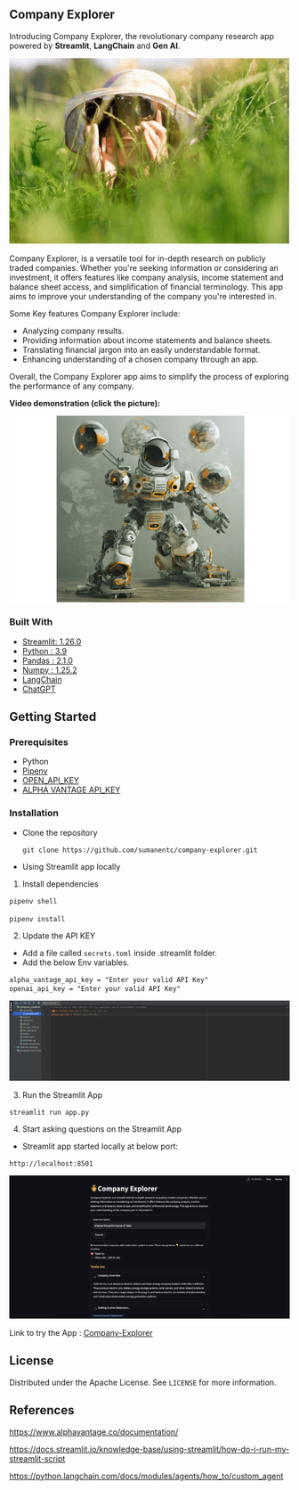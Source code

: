## Company Explorer
Introducing Company Explorer, the revolutionary company research app powered by **Streamlit**, **LangChain** and **Gen AI**.

![Company Explorer](./images/explorer.gif)

Company Explorer, is a versatile tool for in-depth research on publicly traded companies. Whether you're seeking information or considering an investment, it offers features like company analysis, income statement and balance sheet access, and simplification of financial terminology.
This app aims to improve your understanding of the company you're interested in.

Some Key features Company Explorer include:
* Analyzing company results.
* Providing information about income statements and balance sheets.
* Translating financial jargon into an easily understandable format.
* Enhancing understanding of a chosen company through an app.

Overall, the Company Explorer app aims to simplify the process of exploring the performance of any company.

**Video demonstration (click the picture):**

[![Company-Explorer](./images/explorer1.png)](https://youtu.be/tjBQVS2aIBY)

### Built With

- [Streamlit: 1.26.0 ](https://docs.streamlit.io/)
- [Python : 3.9 ](https://www.python.org/)
- [Pandas : 2.1.0 ](https://pandas.pydata.org/)
- [Numpy : 1.25.2](https://numpy.org/)
- [LangChain](https://python.langchain.com/docs/get_started/introduction.html)
- [ChatGPT](https://openai.com/blog/chatgpt)


## Getting Started

### Prerequisites

- Python
- [Pipenv](https://pypi.org/project/pipenv/)
- [OPEN_API_KEY](https://help.openai.com/en/articles/4936850-where-do-i-find-my-secret-api-key)
- [ALPHA VANTAGE API_KEY](https://www.alphavantage.co/)


### Installation

- Clone the repository

  ```
  git clone https://github.com/sumanentc/company-explorer.git
  ```

- Using Streamlit app locally

1. Install dependencies

  ```
  pipenv shell

  pipenv install
  ```
2. Update the API KEY

* Add a file called `secrets.toml` inside .streamlit folder.
* Add the below Env variables.
```
alpha_vantage_api_key = "Enter your valid API Key"
openai_api_key = "Enter your valid API Key"
```
![Env-Variables](./images/env.png)

3. Run the Streamlit App

  ```  
  streamlit run app.py

  ```

4. Start asking questions on the Streamlit App

* Streamlit app started locally at below port:
```
http://localhost:8501
```

![Company-Explorer](./images/streamlit.png)

Link to try the App : [Company-Explorer](https://company-explorer.streamlit.app/)

## License

Distributed under the Apache License. See `LICENSE` for more information.

## References

https://www.alphavantage.co/documentation/

https://docs.streamlit.io/knowledge-base/using-streamlit/how-do-i-run-my-streamlit-script

https://python.langchain.com/docs/modules/agents/how_to/custom_agent



